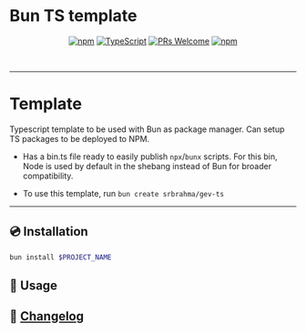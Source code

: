 # Bun TS template

<div align="center">

[![npm](https://img.shields.io/npm/v/$PROJECT_NAME)](https://www.npmjs.com/package/$PROJECT_NAME)
[![TypeScript](https://badgen.net/npm/types/env-var)](http://www.typescriptlang.org/)
[![PRs Welcome](https://img.shields.io/badge/PRs-welcome-brightgreen.svg?style=flat-square)](http://makeapullrequest.com)
[![npm](https://img.shields.io/npm/dm/$PROJECT_NAME)](https://www.npmjs.com/package/$PROJECT_NAME)

</div>

<br/>

---

# Template

Typescript template to be used with Bun as package manager. Can setup TS packages to be deployed to NPM.

- Has a bin.ts file ready to easily publish `npx`/`bunx` scripts. For this bin, Node is used by default in the shebang instead of Bun for broader compatibility.

- To use this template, run `bun create srbrahma/gev-ts`

---

## 💿 Installation

```bash
bun install $PROJECT_NAME
```

## 📖 Usage

## 📰 [Changelog](CHANGELOG.md)
